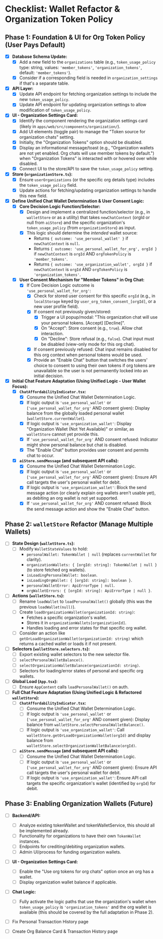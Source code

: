 # Checklist: Wallet Refactor & Organization Token Policy

## Phase 1: Foundation & UI for Org Token Policy (User Pays Default)

*   [x] **Database Schema Update:**
    *   [x] Add a new field to the `organizations` table (e.g., `token_usage_policy` type: string, values: `'member_tokens'`, `'organization_tokens'`, default: `'member_tokens'`).
    *   [x] Consider if a corresponding field is needed in `organization_settings` if that's a separate table.
*   [x] **API Layer:**
    *   [x] Update API endpoint for fetching organization settings to include the new `token_usage_policy`.
    *   [x] Update API endpoint for updating organization settings to allow modification of `token_usage_policy`.
*   [x] **UI - Organization Settings Card:**
    *   [x] Identify the component rendering the organization settings card (likely in `apps/web/src/components/organization/`).
    *   [x] Add UI elements (toggle pair) to manage the "Token source for organization chats" setting.
    *   [x] Initially, the "Organization Tokens" option should be disabled.
    *   [x] Display an informational message/toast (e.g., "Organization wallets are not yet enabled. Org chats will use member tokens by default.") when "Organization Tokens" is interacted with or hovered over while disabled.
    *   [x] Connect UI to the store/API to save the `token_usage_policy` setting.
*   [x] **Store (`organizationStore.ts`):**
    *   [x] Ensure `userOrganizations` (or the specific org details type) includes the `token_usage_policy` field.
    *   [x] Update actions for fetching/updating organization settings to handle this new field.
*   [x] **Define Unified Chat Wallet Determination & User Consent Logic:**
    *   [x] **Core Decision Logic Function/Selector:**
        *   [x] Design and implement a centralized function/selector (e.g., in `walletStore` or as a utility) that takes `newChatContext` (orgId or null from `aiStore`) and the specific organization's `token_usage_policy` (from `organizationStore`) as input.
        *   [x] This logic should determine the *intended* wallet source:
            *   Returns `{ outcome: 'use_personal_wallet' }` if `newChatContext` is `null`.
            *   Returns `{ outcome: 'use_personal_wallet_for_org', orgId }` if `newChatContext` is `orgId` AND `orgTokenPolicy` is `'member_tokens'`.
            *   Returns `{ outcome: 'use_organization_wallet', orgId }` if `newChatContext` is `orgId` AND `orgTokenPolicy` is `'organization_tokens'`.
    *   [x] **User Consent Mechanism for "Member Tokens" in Org Chat:**
        *   [x] If Core Decision Logic outcome is `'use_personal_wallet_for_org'`:
            *   [x] Check for stored user consent for this specific `orgId` (e.g., in `localStorage` keyed by `user_org_token_consent_[orgId]`, or a new user profile field).
            *   [x] If consent not previously given/stored:
                *   [x] Trigger a UI popup/modal: "This organization chat will use your personal tokens. [Accept] [Decline]".
                *   [x] On "Accept": Store consent (e.g., `true`). Allow chat interaction.
                *   [x] On "Decline": Store refusal (e.g., `false`). Chat input must be disabled (view-only mode for this org chat).
            *   [x] If consent previously refused: Chat input remains disabled for this org context when personal tokens would be used.
            *   [x] Provide an "Enable Chat" button that switches the users' choice to consent to using their own tokens if org tokens are unavailable so the user is not permanently locked into an initial decision.
*   [x] **Initial Chat Feature Adaptation (Using Unified Logic - User Wallet Focus):**
    *   [x] **`ChatAffordabilityIndicator.tsx`:**
        *   [x] Consume the Unified Chat Wallet Determination Logic.
        *   [x] If logic output is `'use_personal_wallet'` or (`'use_personal_wallet_for_org'` AND consent given): Display balance from the globally loaded personal wallet (`walletStore.currentWallet`).
        *   [x] If logic output is `'use_organization_wallet'`: Display "Organization Wallet (Not Yet Available)" or similar, as `walletStore` cannot yet provide this.
        *   [x] If `'use_personal_wallet_for_org'` AND consent refused: Indicator might show personal balance but chat is disabled.
        *   [x] The "Enable Chat" button provides user consent and permits chat to occur. 
    *   [x] **`aiStore.sendMessage` (and subsequent API calls):**
        *   [x] Consume the Unified Chat Wallet Determination Logic.
        *   [x] If logic output is `'use_personal_wallet'` or (`'use_personal_wallet_for_org'` AND consent given): Ensure API call targets the user's personal wallet for debit.
        *   [x] If logic output is `'use_organization_wallet'`: Block the send message action (or clearly explain org wallets aren't usable yet), as debiting an org wallet is not yet supported.
        *   [x] If `'use_personal_wallet_for_org'` AND consent refused: Block the send message action and show the "Enable Chat" button.

## Phase 2: `walletStore` Refactor (Manage Multiple Wallets)

*   [ ] **State Design (`walletStore.ts`):**
    *   [ ] Modify `WalletStateValues` to hold:
        *   `personalWallet: TokenWallet | null` (replaces `currentWallet` for clarity).
        *   `organizationWallets: { [orgId: string]: TokenWallet | null }` (to store fetched org wallets).
        *   `isLoadingPersonalWallet: boolean`.
        *   `isLoadingOrgWallet: { [orgId: string]: boolean }`.
        *   `personalWalletError: ApiErrorType | null`.
        *   `orgWalletErrors: { [orgId: string]: ApiErrorType | null }`.
*   [ ] **Actions (`walletStore.ts`):**
    *   [ ] Rename `loadWallet` to `loadPersonalWallet()` globally (this was the previous `loadWallet(null)`).
    *   [ ] Create `loadOrganizationWallet(organizationId: string)`:
        *   Fetches a specific organization's wallet.
        *   Stores it in `organizationWallets[organizationId]`.
        *   Handles loading and error states for that specific org wallet.
    *   [ ] Consider an action like `getOrLoadOrganizationWallet(organizationId: string)` which returns a cached wallet or loads it if not present.
*   [ ] **Selectors (`walletStore.selectors.ts`):**
    *   [ ] Export existing wallet selectors to the new selector file.
    *   [ ] `selectPersonalWalletBalance()`.
    *   [ ] `selectOrganizationWalletBalance(organizationId: string)`.
    *   [ ] Selectors for loading/error states of personal and specific org wallets.
*   [ ] **Global Load (`App.tsx`):**
    *   [ ] Ensure `AppContent` calls `loadPersonalWallet()` on auth.
*   [ ] **Full Chat Feature Adaptation (Using Unified Logic & Refactored `walletStore`):**
    *   [ ] **`ChatAffordabilityIndicator.tsx`:**
        *   [ ] Consume the Unified Chat Wallet Determination Logic.
        *   [ ] If logic output is `'use_personal_wallet'` or (`'use_personal_wallet_for_org'` AND consent given): Display balance from `walletStore.selectPersonalWalletBalance()`.
        *   [ ] If logic output is `'use_organization_wallet'`: Call `walletStore.getOrLoadOrganizationWallet(orgId)` and display balance from `walletStore.selectOrganizationWalletBalance(orgId)`.
    *   [ ] **`aiStore.sendMessage` (and subsequent API calls):**
        *   [ ] Consume the Unified Chat Wallet Determination Logic.
        *   [ ] If logic output is `'use_personal_wallet'` or (`'use_personal_wallet_for_org'` AND consent given): Ensure API call targets the user's personal wallet for debit.
        *   [ ] If logic output is `'use_organization_wallet'`: Ensure API call targets the specific organization's wallet (identified by `orgId`) for debit.

## Phase 3: Enabling Organization Wallets (Future)

*   [ ] **Backend/API:**
    *   [ ] Analyze existing tokenWallet and tokenWalletService, this should all be implemented already.
    *   [ ] Functionality for organizations to have their own `TokenWallet` instances.
    *   [ ] Endpoints for crediting/debiting organization wallets.
    *   [ ] Admin UI/process for funding organization wallets.
*   [ ] **UI - Organization Settings Card:**
    *   [ ] Enable the "Use org tokens for org chats" option once an org has a wallet.
    *   [ ] Display organization wallet balance if applicable.
*   [ ] **Chat Logic:**
    *   [ ] Fully activate the logic paths that use the organization's wallet when `token_usage_policy` is `'organization_tokens'` and the org wallet is available (this should be covered by the full adaptation in Phase 2). 

*   [ ] Fix Personal Transaction History page 
*   [ ] Create Org Balance Card & Transaction History page

